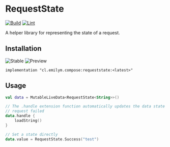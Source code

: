 # RequestState
[![Build](https://github.com/ComposeComponents/RequestState/actions/workflows/build.yml/badge.svg)](https://github.com/ComposeComponents/RequestState/actions/workflows/build.yml)
[![Lint](https://github.com/ComposeComponents/RequestState/actions/workflows/lint.yml/badge.svg)](https://github.com/ComposeComponents/RequestState/actions/workflows/lint.yml)

A helper library for representing the state of a request.

## Installation
![Stable](https://img.shields.io/github/v/release/ComposeComponents/RequestState?label=Stable)
![Preview](https://img.shields.io/github/v/release/ComposeComponents/RequestState?label=Preview&include_prereleases)

```
implementation "cl.emilym.compose:requeststate:<latest>"
```

## Usage
```kotlin
val data = MutableLiveData<RequestState<String>>()

// The .handle extension function automatically updates the data state based on whether the 
// request failed
data.handle {
    loadString()
}

// Set a state directly
data.value = RequestState.Success("test")
```